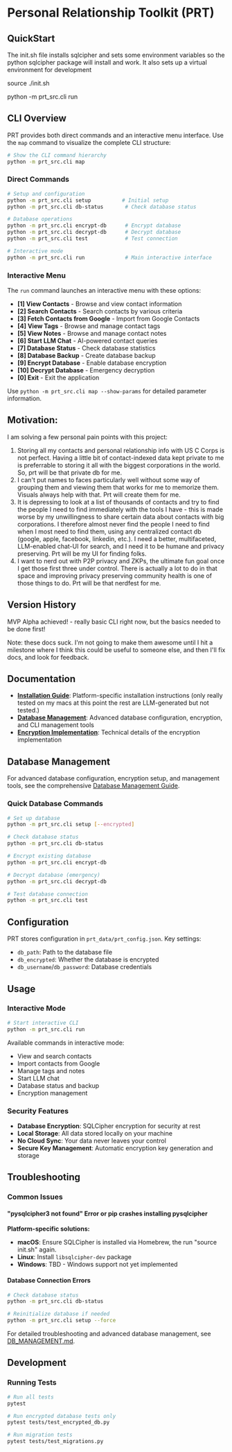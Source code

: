 # Personal Relationship Toolkit (PRT)

## QuickStart

The init.sh file installs sqlcipher and sets some environment variables so the python sqlcipher package will install and work.  It also sets up a virtual environment for development

source ./init.sh

python -m prt_src.cli run

## CLI Overview

PRT provides both direct commands and an interactive menu interface. Use the `map` command to visualize the complete CLI structure:

```bash
# Show the CLI command hierarchy
python -m prt_src.cli map
```

### Direct Commands

```bash
# Setup and configuration
python -m prt_src.cli setup          # Initial setup
python -m prt_src.cli db-status       # Check database status

# Database operations  
python -m prt_src.cli encrypt-db      # Encrypt database
python -m prt_src.cli decrypt-db      # Decrypt database
python -m prt_src.cli test            # Test connection

# Interactive mode
python -m prt_src.cli run             # Main interactive interface
```

### Interactive Menu

The `run` command launches an interactive menu with these options:
- **[1] View Contacts** - Browse and view contact information
- **[2] Search Contacts** - Search contacts by various criteria  
- **[3] Fetch Contacts from Google** - Import from Google Contacts
- **[4] View Tags** - Browse and manage contact tags
- **[5] View Notes** - Browse and manage contact notes
- **[6] Start LLM Chat** - AI-powered contact queries
- **[7] Database Status** - Check database statistics
- **[8] Database Backup** - Create database backup
- **[9] Encrypt Database** - Enable database encryption
- **[10] Decrypt Database** - Emergency decryption
- **[0] Exit** - Exit the application

Use `python -m prt_src.cli map --show-params` for detailed parameter information.

## Motivation: 

I am solving a few personal pain points with this project:

1) Storing all my contacts and personal relationship info with US C Corps is not perfect.  Having a little bit of contact-indexed data kept private to me is preferrable to storing it all with the biggest corporations in the world.  So, prt will be that private db for me.
2) I can't put names to faces particularly well without some way of grouping them and viewing them that works for me to memorize them.  Visuals always help with that.  Prt will create them for me.
3) It is depressing to look at a list of thousands of contacts and try to find the people I need to find immediately with the tools I have - this is made worse by my unwillingness to share certain data about contacts with big corporations.  I therefore almost never find the people I need to find when I most need to find them, using any centralized contact db (google, apple, facebook, linkedin, etc.).  I need a better, multifaceted, LLM-enabled chat-UI for search, and I need it to be humane and privacy preserving.  Prt will be my UI for finding folks.
4) I want to nerd out with P2P privacy and ZKPs, the ultimate fun goal once I get those first three under control.  There is actually a lot to do in that space and improving privacy preserving community health is one of those things to do.  Prt will be that nerdfest for me.
   
## Version History

MVP Alpha achieved! - really basic CLI right now, but the basics needed to be done first!

Note: these docs suck.  I'm not going to make them awesome until I hit a milestone where I think this could be useful to someone else, and then I'll fix docs, and look for feedback. 

## Documentation

- **[Installation Guide](docs/INSTALLATION.md)**: Platform-specific installation instructions (only really tested on my macs at this point the rest are LLM-generated but not tested.)
- **[Database Management](docs/DB_MANAGEMENT.md)**: Advanced database configuration, encryption, and CLI management tools
- **[Encryption Implementation](docs/ENCRYPTION_IMPLEMENTATION.md)**: Technical details of the encryption implementation

## Database Management

For advanced database configuration, encryption setup, and management tools, see the comprehensive [Database Management Guide](docs/DB_MANAGEMENT.md).

### Quick Database Commands

```bash
# Set up database
python -m prt_src.cli setup [--encrypted]

# Check database status
python -m prt_src.cli db-status

# Encrypt existing database
python -m prt_src.cli encrypt-db

# Decrypt database (emergency)
python -m prt_src.cli decrypt-db

# Test database connection
python -m prt_src.cli test
```

## Configuration

PRT stores configuration in `prt_data/prt_config.json`. Key settings:

- `db_path`: Path to the database file
- `db_encrypted`: Whether the database is encrypted
- `db_username`/`db_password`: Database credentials

## Usage

### Interactive Mode
```bash
# Start interactive CLI
python -m prt_src.cli run
```

Available commands in interactive mode:
- View and search contacts
- Import contacts from Google
- Manage tags and notes
- Start LLM chat
- Database status and backup
- Encryption management

### Security Features

- **Database Encryption**: SQLCipher encryption for security at rest
- **Local Storage**: All data stored locally on your machine
- **No Cloud Sync**: Your data never leaves your control
- **Secure Key Management**: Automatic encryption key generation and storage

## Troubleshooting

### Common Issues

#### "pysqlcipher3 not found" Error or pip crashes installing pysqlcipher

**Platform-specific solutions:**
- **macOS**: Ensure SQLCipher is installed via Homebrew, the run "source init.sh" again.
- **Linux**: Install `libsqlcipher-dev` package
- **Windows**: TBD - Windows support not yet implemented

#### Database Connection Errors
```bash
# Check database status
python -m prt_src.cli db-status

# Reinitialize database if needed
python -m prt_src.cli setup --force
```

For detailed troubleshooting and advanced database management, see [DB_MANAGEMENT.md](docs/DB_MANAGEMENT.md).

## Development

### Running Tests

```bash
# Run all tests
pytest

# Run encrypted database tests only
pytest tests/test_encrypted_db.py

# Run migration tests
pytest tests/test_migrations.py
```



